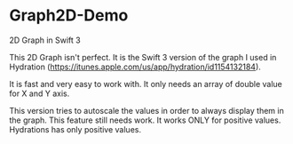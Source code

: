 # Graph2D-Demo
2D Graph in Swift 3

This 2D Graph isn't perfect. It is the Swift 3 version of the graph I used in Hydration (https://itunes.apple.com/us/app/hydration/id1154132184).

It is fast and very easy to work with. It only needs an array of double value for X and Y axis.

This version tries to autoscale the values in order to always display them in the graph. This feature still needs work.
It works ONLY for positive values. Hydrations has only positive values.
